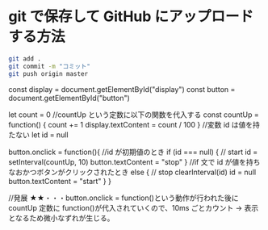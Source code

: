 # git で保存して GitHub にアップロードする方法

```bash
git add .
git commit -m "コミット"
git push origin master
```

const display = document.getElementById("display")
const button = document.getElementById("button")

let count = 0
//countUp という定数に以下の関数を代入する
const countUp = function() {
count += 1
display.textContent = count / 100
}
//変数 id は値を持たない
let id = null

button.onclick = function(){
//id が初期値のとき
if (id === null) {
// start
id = setInterval(countUp, 10)
button.textContent = "stop"
}
//if 文で id が値を持ちなおかつボタンがクリックされたとき
else {
// stop
clearInterval(id)
id = null
button.textContent = "start"
}
}

//発展 ★★・・・button.onclick = function()という動作が行われた後に countUp 定数に function()が代入されていくので、10ms ごとカウント → 表示となるため微小なずれが生じる。

